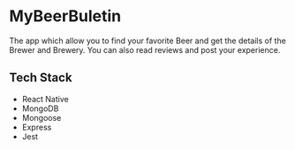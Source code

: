 # MyBeerBuletin

The app which allow you to find your favorite Beer and get the details of the Brewer and Brewery. You can also read reviews and post your experience.

## Tech Stack

- React Native
- MongoDB
- Mongoose
- Express
- Jest
